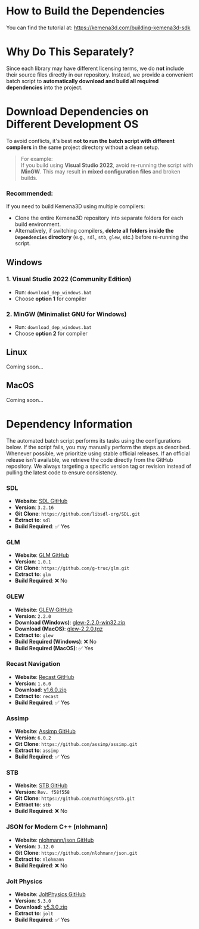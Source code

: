 # How to Build the Dependencies

You can find the tutorial at: https://kemena3d.com/building-kemena3d-sdk

# Why Do This Separately?

Since each library may have different licensing terms, we do **not** include their source files directly in our repository. Instead, we provide a convenient batch script to **automatically download and build all required dependencies** into the project.

# Download Dependencies on Different Development OS

To avoid conflicts, it's best **not to run the batch script with different compilers** in the same project directory without a clean setup.

> For example:  
> If you build using **Visual Studio 2022**, avoid re-running the script with **MinGW**. This may result in **mixed configuration files** and broken builds.

### Recommended:
If you need to build Kemena3D using multiple compilers:
- Clone the entire Kemena3D repository into separate folders for each build environment.
- Alternatively, if switching compilers, **delete all folders inside the `Dependencies` directory** (e.g., `sdl`, `stb`, `glew`, etc.) before re-running the script.

## Windows

### 1. Visual Studio 2022 (Community Edition)
- Run: `download_dep_windows.bat`
- Choose **option 1** for compiler

### 2. MinGW (Minimalist GNU for Windows)
- Run: `download_dep_windows.bat`
- Choose **option 2** for compiler

## Linux

Coming soon...

## MacOS

Coming soon...

# Dependency Information

The automated batch script performs its tasks using the configurations below.  If the script fails, you may manually perform the steps as described. Whenever possible, we prioritize using stable official releases. If an official release isn't available, we retrieve the code directly from the GitHub repository. We always targeting a specific version tag or revision instead of pulling the latest code to ensure consistency.

### SDL

- **Website**: [SDL GitHub](https://github.com/libsdl-org/SDL)  
- **Version**: `3.2.16`  
- **Git Clone**: `https://github.com/libsdl-org/SDL.git`  
- **Extract to**: `sdl`  
- **Build Required**: ✅ Yes

### GLM

- **Website**: [GLM GitHub](https://github.com/g-truc/glm)  
- **Version**: `1.0.1`  
- **Git Clone**: `https://github.com/g-truc/glm.git`  
- **Extract to**: `glm`  
- **Build Required**: ❌ No

### GLEW

- **Website**: [GLEW GitHub](https://github.com/nigels-com/glew)  
- **Version**: `2.2.0`  
- **Download (Windows)**: [glew-2.2.0-win32.zip](https://github.com/nigels-com/glew/releases/download/glew-2.2.0/glew-2.2.0-win32.zip)
- **Download (MacOS)**: [glew-2.2.0.tgz](https://github.com/nigels-com/glew/releases/download/glew-2.2.0/glew-2.2.0.tgz)
- **Extract to**: `glew`  
- **Build Required (Windows)**: ❌ No
- **Build Required (MacOS)**: ✅ Yes

### Recast Navigation

- **Website**: [Recast GitHub](https://github.com/recastnavigation/recastnavigation)  
- **Version**: `1.6.0`  
- **Download**: [v1.6.0.zip](https://github.com/recastnavigation/recastnavigation/archive/refs/tags/v1.6.0.zip)  
- **Extract to**: `recast`  
- **Build Required**: ✅ Yes

### Assimp

- **Website**: [Assimp GitHub](https://github.com/assimp/assimp)  
- **Version**: `6.0.2`  
- **Git Clone**: `https://github.com/assimp/assimp.git`  
- **Extract to**: `assimp`  
- **Build Required**: ✅ Yes

### STB

- **Website**: [STB GitHub](https://github.com/nothings/stb)  
- **Version**: `Rev. f58f558`  
- **Git Clone**: `https://github.com/nothings/stb.git`  
- **Extract to**: `stb`  
- **Build Required**: ❌ No

### JSON for Modern C++ (nlohmann)

- **Website**: [nlohmann/json GitHub](https://github.com/nlohmann/json)  
- **Version**: `3.12.0`  
- **Git Clone**: `https://github.com/nlohmann/json.git`  
- **Extract to**: `nlohmann`  
- **Build Required**: ❌ No

### Jolt Physics

- **Website**: [JoltPhysics GitHub](https://github.com/jrouwe/JoltPhysics)  
- **Version**: `5.3.0`  
- **Download**: [v5.3.0.zip](https://github.com/jrouwe/JoltPhysics/archive/refs/tags/v5.3.0.zip)  
- **Extract to**: `jolt`  
- **Build Required**: ✅ Yes
